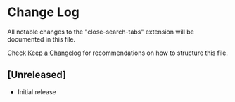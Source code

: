 # Change Log

All notable changes to the "close-search-tabs" extension will be documented in this file.

Check [Keep a Changelog](http://keepachangelog.com/) for recommendations on how to structure this file.

## [Unreleased]

- Initial release